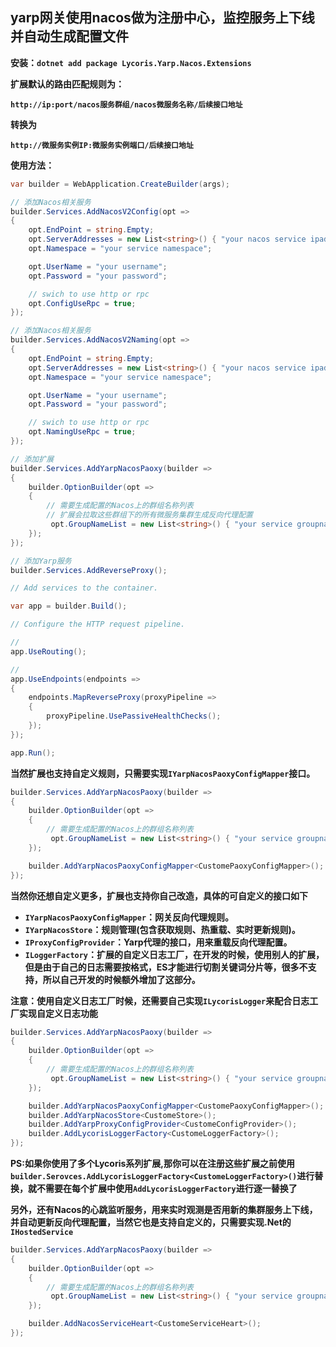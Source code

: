 ## **yarp网关使用nacos做为注册中心，监控服务上下线并自动生成配置文件**

**安装：`dotnet add package Lycoris.Yarp.Nacos.Extensions`**

**扩展默认的路由匹配规则为：**

**`http://ip:port/nacos服务群组/nacos微服务名称/后续接口地址`**

**转换为**

**`http://微服务实例IP:微服务实例端口/后续接口地址`**

**使用方法：**

```csharp
var builder = WebApplication.CreateBuilder(args);

// 添加Nacos相关服务
builder.Services.AddNacosV2Config(opt =>
{
    opt.EndPoint = string.Empty;
    opt.ServerAddresses = new List<string>() { "your nacos service ipaddress" };
    opt.Namespace = "your service namespace";

    opt.UserName = "your username";
    opt.Password = "your password";

    // swich to use http or rpc
    opt.ConfigUseRpc = true;
});

// 添加Nacos相关服务
builder.Services.AddNacosV2Naming(opt =>
{
    opt.EndPoint = string.Empty;
    opt.ServerAddresses = new List<string>() { "your nacos service ipaddress" };
    opt.Namespace = "your service namespace";

    opt.UserName = "your username";
    opt.Password = "your password";

    // swich to use http or rpc
    opt.NamingUseRpc = true;
});

// 添加扩展
builder.Services.AddYarpNacosPaoxy(builder =>
{
    builder.OptionBuilder(opt =>
    {
        // 需要生成配置的Nacos上的群组名称列表
        // 扩展会拉取这些群组下的所有微服务集群生成反向代理配置
         opt.GroupNameList = new List<string>() { "your service groupname" };
    });
});

// 添加Yarp服务
builder.Services.AddReverseProxy();

// Add services to the container.

var app = builder.Build();

// Configure the HTTP request pipeline.

// 
app.UseRouting();

// 
app.UseEndpoints(endpoints =>
{
    endpoints.MapReverseProxy(proxyPipeline =>
    {
        proxyPipeline.UsePassiveHealthChecks();
    });
});

app.Run();
```

**当然扩展也支持自定义规则，只需要实现`IYarpNacosPaoxyConfigMapper`接口。**

```csharp
builder.Services.AddYarpNacosPaoxy(builder =>
{
    builder.OptionBuilder(opt =>
    {
        // 需要生成配置的Nacos上的群组名称列表
         opt.GroupNameList = new List<string>() { "your service groupname" };
    });

    builder.AddYarpNacosPaoxyConfigMapper<CustomePaoxyConfigMapper>();
});
```

**当然你还想自定义更多，扩展也支持你自己改造，具体的可自定义的接口如下**

- **`IYarpNacosPaoxyConfigMapper`：网关反向代理规则。**
- **`IYarpNacosStore`：规则管理(包含获取规则、热重载、实时更新规则)。**
- **`IProxyConfigProvider`：Yarp代理的接口，用来重载反向代理配置。**
- **`ILoggerFactory`：扩展的自定义日志工厂，在开发的时候，使用别人的扩展，但是由于自己的日志需要按格式，ES才能进行切割关键词分片等，很多不支持，所以自己开发的时候额外增加了这部分。**

**注意：使用自定义日志工厂时候，还需要自己实现`ILycorisLogger`来配合日志工厂实现自定义日志功能**

```csharp
builder.Services.AddYarpNacosPaoxy(builder =>
{
    builder.OptionBuilder(opt =>
    {
        // 需要生成配置的Nacos上的群组名称列表
         opt.GroupNameList = new List<string>() { "your service groupname" };
    });

    builder.AddYarpNacosPaoxyConfigMapper<CustomePaoxyConfigMapper>();
    builder.AddYarpNacosStore<CustomeStore>();
    builder.AddYarpProxyConfigProvider<CustomeConfigProvider>();
    builder.AddLycorisLoggerFactory<CustomeLoggerFactory>();
});
```

**PS:如果你使用了多个Lycoris系列扩展,那你可以在注册这些扩展之前使用`builder.Serovces.AddLycorisLoggerFactory<CustomeLoggerFactory>()`进行替换，就不需要在每个扩展中使用`AddLycorisLoggerFactory`进行逐一替换了**


**另外，还有Nacos的心跳监听服务，用来实时观测是否用新的集群服务上下线，并自动更新反向代理配置，当然它也是支持自定义的，只需要实现.Net的`IHostedService`**

```csharp
builder.Services.AddYarpNacosPaoxy(builder =>
{
    builder.OptionBuilder(opt =>
    {
        // 需要生成配置的Nacos上的群组名称列表
         opt.GroupNameList = new List<string>() { "your service groupname" };
    });

    builder.AddNacosServiceHeart<CustomeServiceHeart>();
});
```

